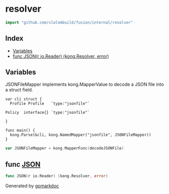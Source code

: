 <!-- Code generated by gomarkdoc. DO NOT EDIT -->

# resolver

```go
import "github.com/slalombuild/fusion/internal/resolver"
```

## Index

- [Variables](<#variables>)
- [func JSON(r io.Reader) (kong.Resolver, error)](<#func-json>)


## Variables

JSONFileMapper implements kong\.MapperValue to decode a JSON file into a struct field\.

```
var cli struct {
  Profile Profile 	`type:"jsonfile"`
```

```
Policy	interface{} `type:"jsonfile"`
```

```
}

func main() {
  kong.Parse(&cli, kong.NamedMapper("jsonfile", JSONFileMapper))
}
```

```go
var JSONFileMapper = kong.MapperFunc(decodeJSONFile)
```

## func [JSON](<https://github.com/slalombuild/fusion/blob/main/internal/resolver/json.go#L42>)

```go
func JSON(r io.Reader) (kong.Resolver, error)
```



Generated by [gomarkdoc](<https://github.com/princjef/gomarkdoc>)
